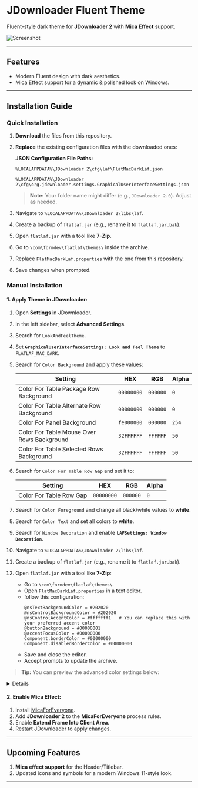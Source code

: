 # JDownloader Fluent Theme  
Fluent-style dark theme for **JDownloader 2** with **Mica Effect** support.

![Screenshot](https://github.com/ikoshura/JDownloader-Fluent-Theme/blob/main/Assets/MicaUpdate.png)

---

## Features
- Modern Fluent design with dark aesthetics.
- Mica Effect support for a dynamic & polished look on Windows.

---

## Installation Guide

### Quick Installation
1. **Download** the files from this repository.
2. **Replace** the existing configuration files with the downloaded ones:
   
   **JSON Configuration File Paths:**
   ```
   %LOCALAPPDATA%\JDownloader 2\cfg\laf\FlatMacDarkLaf.json
   ```
   ```
   %LOCALAPPDATA%\JDownloader 2\cfg\org.jdownloader.settings.GraphicalUserInterfaceSettings.json
   ```

   > **Note:** Your folder name might differ (e.g., `JDownloader 2.0`). Adjust as needed.

3. Navigate to `%LOCALAPPDATA%\JDownloader 2\libs\laf`.
4. Create a backup of `flatlaf.jar` (e.g., rename it to `flatlaf.jar.bak`).
5. Open `flatlaf.jar` with a tool like **7-Zip**.
6. Go to `\com\formdev\flatlaf\themes\` inside the archive.
7. Replace `FlatMacDarkLaf.properties` with the one from this repository.
8. Save changes when prompted.

### Manual Installation

#### 1. Apply Theme in JDownloader:
1. Open **Settings** in JDownloader.
2. In the left sidebar, select **Advanced Settings**.
3. Search for `LookAndFeelTheme`.
4. Set **`GraphicalUserInterfaceSettings: Look and Feel Theme`** to `FLATLAF_MAC_DARK`.
5. Search for `Color Background` and apply these values:

   | **Setting**                                      | **HEX**      | **RGB**      | **Alpha** |
   |--------------------------------------------------|--------------|--------------|-----------|
   | Color For Table Package Row Background           | `00000000`   | `000000`     | `0`       |
   | Color For Table Alternate Row Background         | `00000000`   | `000000`     | `0`       |
   | Color For Panel Background                       | `fe000000`   | `000000`     | `254`     |
   | Color For Table Mouse Over Rows Background       | `32FFFFFF`   | `FFFFFF`     | `50`     |
   | Color For Table Selected Rows Background         | `32FFFFFF`   | `FFFFFF`     | `50`     |

6. Search for `Color For Table Row Gap` and set it to:

   | **Setting**                      | **HEX**      | **RGB**      | **Alpha** |
   |----------------------------------|--------------|--------------|-----------|
   | Color For Table Row Gap          | `00000000`   | `000000`     | `0`       |

7. Search for `Color Foreground` and change all black/white values to **white**.
8. Search for `Color Text` and set all colors to **white**.
9. Search for `Window Decoration` and enable **`LAFSettings: Window Decoration`**.
10. Navigate to `%LOCALAPPDATA%\JDownloader 2\libs\laf`.
11. Create a backup of `flatlaf.jar` (e.g., rename it to `flatlaf.jar.bak`).
12. Open `flatlaf.jar` with a tool like **7-Zip**:
    - Go to `\com\formdev\flatlaf\themes\`.
    - Open `FlatMacDarkLaf.properties` in a text editor.
    - follow this configuration:
      ```
      @nsTextBackgroundColor = #202020
      @nsControlBackgroundColor = #202020
      @nsControlAccentColor = #fffffff1   # You can replace this with your preferred accent color
      @buttonBackground = #00000001
      @accentFocusColor = #00000000
      Component.borderColor = #00000000
      Component.disabledBorderColor = #00000000
      ```
    - Save and close the editor.
    - Accept prompts to update the archive.

   > **Tip:** You can preview the advanced color settings below:
   <details closed>
      
   > ![Colors Preview](https://github.com/user-attachments/assets/fa011986-ed4f-4f3d-9d23-0203067890a0)
  
   </details>

#### 2. Enable Mica Effect:
1. Install [MicaForEveryone](https://github.com/MicaForEveryone/MicaForEveryone).
2. Add **JDownloader 2** to the **MicaForEveryone** process rules.
3. Enable **Extend Frame Into Client Area**.
4. Restart JDownloader to apply changes.

---

## Upcoming Features
1. **Mica effect support** for the Header/Titlebar.
2. Updated icons and symbols for a modern Windows 11-style look.

---

